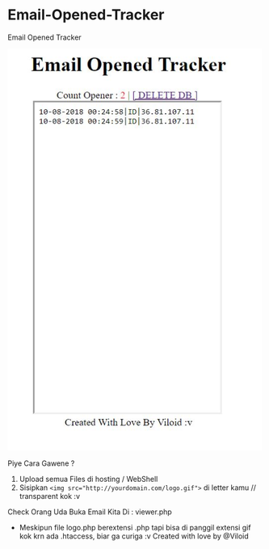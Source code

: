 # Email-Opened-Tracker
Email Opened Tracker

<img src="q.JPG">

Piye Cara Gawene ?

1. Upload semua Files di hosting / WebShell
2. Sisipkan ```<img src="http://yourdomain.com/logo.gif">``` di letter kamu // transparent kok :v

Check Orang Uda Buka Email Kita Di :
viewer.php

* Meskipun file logo.php berextensi .php tapi bisa di panggil extensi gif kok krn ada .htaccess, biar ga curiga :v
Created with love by @Viloid
